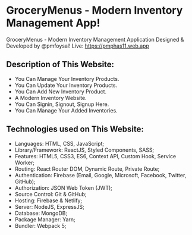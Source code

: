 # GroceryMenus - Modern Inventory Management App!

GroceryMenus - Modern Inventory Management Application Designed & Developed by @pmfoysal! Live: https://pmphas11.web.app

## Description of This Website:

-  You Can Manage Your Inventory Products.
-  You Can Update Your Inventory Products.
-  You Can Add New Inventory Product.
-  A Modern Inventory Website.
-  You Can Signin, Signout, Signup Here.
-  You Can Manage Your Added Inventories.

## Technologies used on This Website:

-  Languages: HTML, CSS, JavaScript;
-  Library/Framework: ReactJS, Styled Components, SASS;
-  Features: HTML5, CSS3, ES6, Context API, Custom Hook, Service Worker;
-  Routing: React Router DOM, Dynamic Route, Private Route;
-  Authentication: Firebase (Email, Google, Microsoft, Facebook, Twitter, GitHub);
-  Authorization: JSON Web Token (JWT);
-  Source Control: Git & GitHub;
-  Hosting: Firebase & Netlify;
-  Server: NodeJS, ExpressJS;
-  Database: MongoDB;
-  Package Manager: Yarn;
-  Bundler: Webpack 5;
